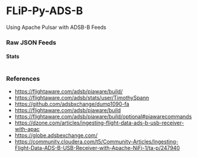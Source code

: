 # FLiP-Py-ADS-B

Using Apache Pulsar with ADSB-B Feeds

### Raw JSON Feeds


#### Stats

````

````



### References

* https://flightaware.com/adsb/piaware/build/
* https://flightaware.com/adsb/stats/user/TimothySpann
* https://github.com/adsbxchange/dump1090-fa
* https://flightaware.com/adsb/piaware/build
* https://flightaware.com/adsb/piaware/build/optional#piawarecommands
* https://dzone.com/articles/ingesting-flight-data-ads-b-usb-receiver-with-apac
* https://globe.adsbexchange.com/
* https://community.cloudera.com/t5/Community-Articles/Ingesting-Flight-Data-ADS-B-USB-Receiver-with-Apache-NiFi-1/ta-p/247940
